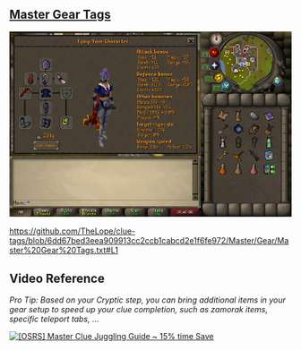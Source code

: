 ## [Master Gear Tags](Master%20Gear%20Tags.txt)

![Master Gear](../../Docs/Master%20Gear.png)

https://github.com/TheLope/clue-tags/blob/6dd67bed3eea909913cc2ccb1cabcd2e1f6fe972/Master/Gear/Master%20Gear%20Tags.txt#L1

## Video Reference
*Pro Tip: Based on your Cryptic step, you can bring additional items in your gear setup to speed up your clue completion, such as zamorak items, specific teleport tabs, ...*

[![[OSRS] Master Clue Juggling Guide ~ 15% time Save
](https://img.youtube.com/vi/HwnjCT3xF4k/0.jpg)](https://www.youtube.com/watch?v=HwnjCT3xF4k)
